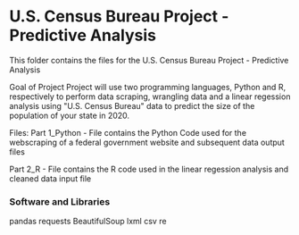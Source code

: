 # U.S. Census Bureau Project - Predictive Analysis 

This folder contains the files for the U.S. Census Bureau Project - Predictive Analysis 

Goal of Project
Project will use two programming languages, Python and R, respectively to perform data scraping, wrangling data and a linear regession analysis using "U.S. Census Bureau" data to predict the size of the population of your state in 2020.

Files: 
Part 1_Python - File contains the Python Code used for the webscraping of a federal government website and subsequent data output files

Part 2_R - File contains the R code used in the linear regession analysis and cleaned data input file


### Software and Libraries

pandas 
requests
BeautifulSoup
lxml
csv
re
        
